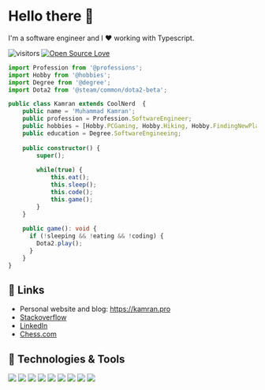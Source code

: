 # Hello there 👋
I'm a software engineer and I ❤️ working with Typescript. 

![visitors](https://visitor-badge.laobi.icu/badge?page_id=m4kamran)
[![Open Source Love](https://badges.frapsoft.com/os/v1/open-source.svg?v=102)](https://github.com/ellerbrock/open-source-badge/)


```typescript
import Profession from '@professions';
import Hobby from '@hobbies';
import Degree from '@degree';
import Dota2 from '@steam/common/dota2-beta';

public class Kamran extends CoolNerd  {
    public name = 'Muhammad Kamran';
    public profession = Profession.SoftwareEngineer;
    public hobbies = [Hobby.PCGaming, Hobby.Hiking, Hobby.FindingNewPlacesToEat];
    public education = Degree.SoftwareEngineeing;
    
    public constructor() {
        super();
        
        while(true) {
            this.eat();
            this.sleep();
            this.code();
            this.game();
        }
    }
    
    public game(): void {
      if (!sleeping && !eating && !coding) {
        Dota2.play();
      }
    }
}

```

## 📝 Links

- Personal website and blog: https://kamran.pro
- [Stackoverflow](https://stackoverflow.com/users/8920229/muhammad-kamran) 
- [LinkedIn](https://stackoverflow.com/users/8920229/muhammad-kamran)
- [Chess.com](https://www.chess.com/member/m4kamran)

## 🔧 Technologies & Tools

![](https://img.shields.io/badge/Editor-VS_Code-informational?style=flat&logo=visual-studio-code&logoColor=white&color=6aa6f8)
![](https://img.shields.io/badge/Code-Typescript-informational?style=flat&logo=typescript&logoColor=white&color=6aa6f8)
![](https://img.shields.io/badge/Code-JavaScript-informational?style=flat&logo=javascript&logoColor=white&color=6aa6f8)
![](https://img.shields.io/badge/Code-Angular-informational?style=flat&logo=angular&logoColor=white&color=6aa6f8)
![](https://img.shields.io/badge/Code-Deno-informational?style=flat&logo=deno&logoColor=white&color=6aa6f8)
![](https://img.shields.io/badge/Code-Jest-informational?style=flat&logo=jest&logoColor=white&color=6aa6f8)
![](https://img.shields.io/badge/Shell-Bash-informational?style=flat&logo=gnu-bash&logoColor=white&color=6aa6f8)
![](https://img.shields.io/badge/Tools-PostgreSQL-informational?style=flat&logo=postgresql&logoColor=white&color=6aa6f8)
![](https://img.shields.io/badge/Tools-Docker-informational?style=flat&logo=docker&logoColor=white&color=6aa6f8)
